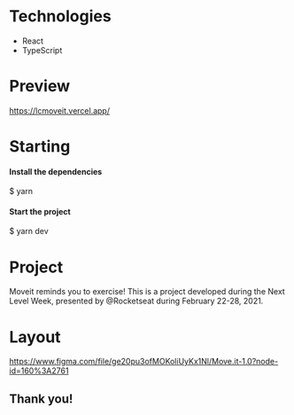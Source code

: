 

# Technologies

- React
- TypeScript

# Preview

https://lcmoveit.vercel.app/

# Starting

#### Install the dependencies
$ yarn

#### Start the project
$ yarn dev

# Project 

Moveit reminds you to exercise!
This is a project developed during the Next Level Week, presented by @Rocketseat during February 22-28, 2021.

# Layout

https://www.figma.com/file/ge20pu3ofMOKoliUyKx1Nl/Move.it-1.0?node-id=160%3A2761

## Thank you!
